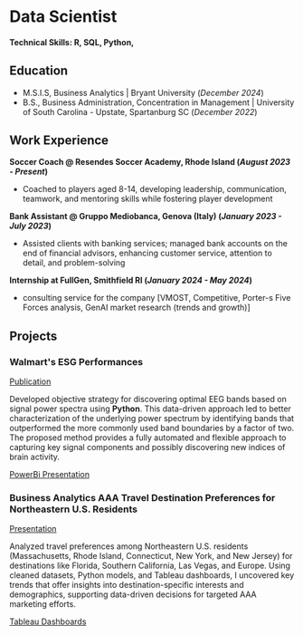 # Data Scientist

#### Technical Skills: R, SQL, Python, 

## Education					       		
- M.S.I.S, Business Analytics	| Bryant University (_December 2024_)	 			        		
- B.S., Business Administration, Concentration in Management | University of South Carolina - Upstate, Spartanburg SC (_December 2022_)

## Work Experience
**Soccer Coach @ Resendes Soccer Academy, Rhode Island (_August 2023 - Present_)**
- Coached to players aged 8-14, developing leadership, communication, teamwork, and mentoring skills while fostering player development

**Bank Assistant @ Gruppo Mediobanca, Genova (Italy) (_January 2023 - July 2023_)**
- Assisted clients with banking services; managed bank accounts on the end of financial advisors, enhancing customer service, attention to detail, and problem-solving

**Internship at FullGen, Smithfield RI (_January 2024 - May 2024_)**
- consulting service for the company [VMOST, Competitive, Porter-s Five Forces analysis, GenAI market research (trends and growth)]

## Projects

### Walmart's ESG Performances
[Publication](https://docs.google.com/document/d/e/2PACX-1vSk_yCDkpjJYDPJ-jc2NA9IyCnGmBzAWEFUWYJdZRkCUD6P7RU1gq0eAulqOn4RXTc7weZdqjkrTkpE/pub)

Developed objective strategy for discovering optimal EEG bands based on signal power spectra using **Python**. This data-driven approach led to better characterization of the underlying power spectrum by identifying bands that outperformed the more commonly used band boundaries by a factor of two. The proposed method provides a fully automated and flexible approach to capturing key signal components and possibly discovering new indices of brain activity.

[PowerBi Presentation](/assets/img/eeg_band_discovery.jpeg)

### Business Analytics AAA Travel Destination Preferences for Northeastern U.S. Residents
[Presentation](...)

Analyzed travel preferences among Northeastern U.S. residents (Massachusetts, Rhode Island, Connecticut, New York, and New Jersey) for destinations like Florida, Southern California, Las Vegas, and Europe. Using cleaned datasets, Python models, and Tableau dashboards, I uncovered key trends that offer insights into destination-specific interests and demographics, supporting data-driven decisions for targeted AAA marketing efforts.

[Tableau Dashboards](https://bryantu-my.sharepoint.com/:u:/g/personal/bgouws_bryant_edu/Ea1KZqpTTTVBqYhXHY-0ybAB5o2BTHhqO9k4_lISh3A1EA?e=yxLHiv)
